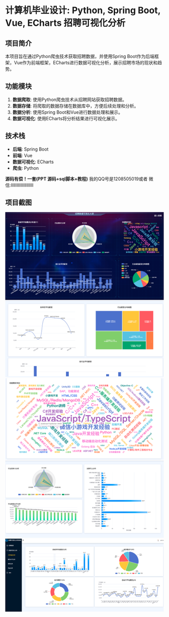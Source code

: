 # 计算机毕业设计: Python, Spring Boot, Vue, ECharts 招聘可视化分析

## 项目简介
本项目旨在通过Python爬虫技术获取招聘数据，并使用Spring Boot作为后端框架，Vue作为前端框架，ECharts进行数据可视化分析，展示招聘市场的现状和趋势。

## 功能模块
1. **数据爬取**: 使用Python爬虫技术从招聘网站获取招聘数据。
2. **数据存储**: 将爬取的数据存储在数据库中，方便后续处理和分析。
3. **数据分析**: 使用Spring Boot和Vue进行数据处理和展示。
4. **数据可视化**: 使用ECharts将分析结果进行可视化展示。

## 技术栈
- **后端**: Spring Boot
- **前端**: Vue
- **数据可视化**: ECharts
- **爬虫**: Python

**源码有偿！一套(PPT 源码+sql脚本+教程)**
我的QQ号是1208505019或者 微信:IllIlIlllIIIllIlIlIl

## 项目截图
![项目截图](image1.png)
![项目截图](image2.png)
![项目截图](image3.png)
![项目截图](image4.png)
![项目截图](image5.png)
